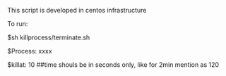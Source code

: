 This script is developed in centos infrastructure 

To run: 

$sh killprocess/terminate.sh

$Process: xxxx

$killat: 10            ##time shouls be in seconds only, like for 2min mention as 120
